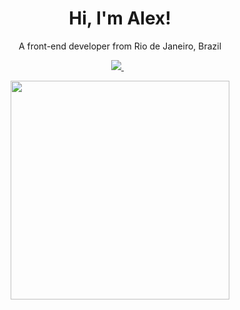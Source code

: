 <h1 align='center'>
  Hi, I'm Alex!
  </h1>
  
 <p align='center'>
A front-end developer from Rio de Janeiro, Brazil
  </p>

<p align='center'>
  
 <a href="https://github.com/alezzott">
    <img src= "https://img.shields.io/badge/GitHub-100000?style=for-the-badge&logo=github&logoColor=white" />
 </a>&nbsp;&nbsp;
          
</p>
     
<p align='center'>
   <a href="#"><img src="https://github-readme-stats.vercel.app/api?username=alezzott&show_icons=true&theme=chartreuse-dark" width="350"></a>
</p>



